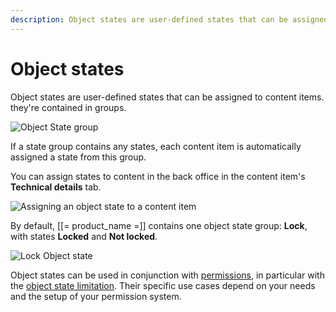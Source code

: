 ```yaml
---
description: Object states are user-defined states that can be assigned to content items.
---
```


# Object states

Object states are user-defined states that can be assigned to content items.
they're contained in groups.

![Object State group](admin_panel_object_state_groups.png "Object state group")

If a state group contains any states, each content item is automatically assigned a state from this group.

You can assign states to content in the back office in the content item's **Technical details** tab.

![Assigning an object state to a content item](assigning_an_object_state.png "Assigning an object state to a content item")

By default, [[= product_name =]] contains one object state group: **Lock**, with states **Locked** and **Not locked**.

![**Lock** Object state](object_state_lock.png "Lock object state")

Object states can be used in conjunction with [permissions](permission_overview.md), in particular with the [object state limitation](limitation_reference.md#object-state-limitation).
Their specific use cases depend on your needs and the setup of your permission system.